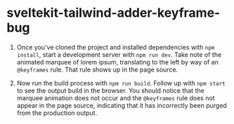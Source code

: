 # sveltekit-tailwind-adder-keyframe-bug

1. Once you've cloned the project and installed dependencies with `npm install`, start a development server with `npm run dev`. Take note of the animated marquee of lorem ipsum, translating to the left by way of an `@keyframes` rule. That rule shows up in the page source.

2. Now run the build process with `npm run build`. Follow up with `npm start` to see the output build in the browser. You should notice that the marquee animation does not occur and the `@keyframes` rule does not appear in the page source, indicating that it has incorrectly been purged from the production output.
